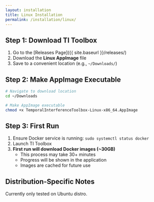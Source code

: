 ```yaml
---
layout: installation
title: Linux Installation
permalink: /installation/linux/
---
```


## Step 1: Download TI Toolbox

1. Go to the [Releases Page]({{ site.baseurl }}/releases/)
2. Download the **Linux AppImage** file
3. Save to a convenient location (e.g., `~/Downloads/`)

## Step 2: Make AppImage Executable

```bash
# Navigate to download location
cd ~/Downloads

# Make AppImage executable
chmod +x TemporalInterferenceToolbox-Linux-x86_64.AppImage
```

## Step 3: First Run

1. Ensure Docker service is running: `sudo systemctl status docker`
2. Launch TI Toolbox
3. **First run will download Docker images (~30GB)**
   - This process may take 30+ minutes
   - Progress will be shown in the application
   - Images are cached for future use

## Distribution-Specific Notes

Currently only tested on Ubuntu distro.
